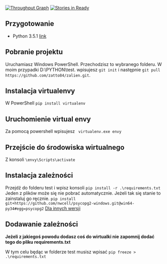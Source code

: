 [![Throughput Graph](https://graphs.waffle.io/zatto84/zalien/throughput.svg)](https://waffle.io/zatto84/zalien/metrics/throughput)
[![Stories in Ready](https://badge.waffle.io/zatto84/zalien.svg?label=ready&title=Ready)](http://waffle.io/zatto84/zalien)

## Przygotowanie
* Python 3.5.1 [link](https://www.python.org/downloads/)

## Pobranie projektu

Uruchamiasz Windows PowerShell. Przechodzisz to wybranego folderu. W moim przypadki D:\PYTHON\test.
wpisujesz `git init` i następnie `git pull https://github.com/zatto84/zalien.git`.

## Instalacja virtualenvy

W PowerShell `pip install virtualenv`

## Uruchomienie virtual envy

Za pomocą powershell wpisujesz ` virtualenv.exe envy`

## Przejście do środowiska wirtualnego

Z konsoli `\envy\Scripts\activate`

## Instalacja zależności 

Przejdź do folderu test i wpisz konsoli `pip install -r .\requirements.txt`
Jeden z plików może się nie pobrać automatycznie. Jeżeli tak się stanie to zainstaluj go ręcznie. `pip install git+https://github.com/nwcell/psycopg2-windows.git@win64-py34#egg=psycopg2`
[Dla innych wersji ](https://github.com/nwcell/psycopg2-windows)

## Dodawanie zależności

**Jeżeli z jakiegoś powodu dodasz coś do wirtualki nie zapomnij dodać tego do pliku requirements.txt**

W tym celu będąc w folderze test musisz wpisać `pip freeze > .\requirements.txt`
